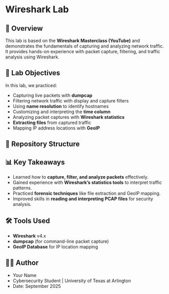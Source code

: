 # Wireshark Lab

## 📌 Overview
This lab is based on the **Wireshark Masterclass (YouTube)** and demonstrates the fundamentals of capturing and analyzing network traffic. It provides hands-on experience with packet capture, filtering, and traffic analysis using Wireshark.

## 🧪 Lab Objectives
In this lab, we practiced:
- Capturing live packets with **dumpcap**  
- Filtering network traffic with display and capture filters  
- Using **name resolution** to identify hostnames  
- Customizing and interpreting the **time column**  
- Analyzing packet captures with **Wireshark statistics**  
- **Extracting files** from captured traffic  
- Mapping IP address locations with **GeoIP**  

## 📂 Repository Structure


## 📊 Key Takeaways
- Learned how to **capture, filter, and analyze packets** effectively.  
- Gained experience with **Wireshark’s statistics tools** to interpret traffic patterns.  
- Practiced **forensic techniques** like file extraction and GeoIP mapping.  
- Improved skills in **reading and interpreting PCAP files** for security analysis.  

## 🛠️ Tools Used
- **Wireshark** v4.x  
- **dumpcap** (for command-line packet capture)  
- **GeoIP Database** for IP location mapping  

## 👩‍💻 Author
- Your Name  
- Cybersecurity Student | University of Texas at Arlington  
- Date: September 2025
